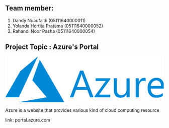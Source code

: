 ## Team member:
1. Dandy Nuaufaldi (05111640000011)
1. Yolanda Hertita Pratama (05111640000052)
1. Rahandi Noor Pasha (05111640000054)

## Project Topic : Azure's Portal
![](src/Azure-image.png)

Azure is a website that provides various kind of cloud computing resource

link: portal.azure.com